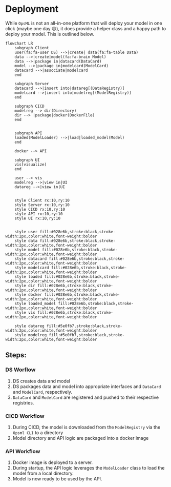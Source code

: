 # Deployment

While `OpsML` is not an all-in-one platform that will deploy your model in one click (maybe one day :smile:), it does provide a helper class and a happy path to deploy your model. This is outlined below.

```mermaid
flowchart LR
    subgraph Client
    user(fa:fa-user DS) -->|create| data(fa:fa-table Data)
    data -->|create|model(fa:fa-brain Model)
    data -->|package in|datacard(DataCard)
    model -->|package in|modelcard(ModelCard)
    datacard -->|associate|modelcard
    end 

    subgraph Server
    datacard -->|insert into|datareg[(DataRegistry)]
    modelcard -->|insert into|modelreg[(ModelRegistry)]
    end

    subgraph CICD
    modelreg --> dir(Directory)
    dir --> |package|docker(DockerFile)
    end


    subgraph API
    loaded(ModelLoader) -->|load|loaded_model(Model)
    end

    docker --> API

    subgraph UI
    vis(visualize)
    end

    user --> vis
    modelreg -->|view in|UI
    datareg -->|view in|UI


    style Client rx:10,ry:10
    style Server rx:10,ry:10
    style CICD rx:10,ry:10
    style API rx:10,ry:10
    style UI rx:10,ry:10


    style user fill:#028e6b,stroke:black,stroke-width:2px,color:white,font-weight:bolder
    style data fill:#028e6b,stroke:black,stroke-width:2px,color:white,font-weight:bolder
    style model fill:#028e6b,stroke:black,stroke-width:2px,color:white,font-weight:bolder
    style datacard fill:#028e6b,stroke:black,stroke-width:2px,color:white,font-weight:bolder
    style modelcard fill:#028e6b,stroke:black,stroke-width:2px,color:white,font-weight:bolder
    style loaded fill:#028e6b,stroke:black,stroke-width:2px,color:white,font-weight:bolder
    style dir fill:#028e6b,stroke:black,stroke-width:2px,color:white,font-weight:bolder
    style docker fill:#028e6b,stroke:black,stroke-width:2px,color:white,font-weight:bolder
    style loaded_model fill:#028e6b,stroke:black,stroke-width:2px,color:white,font-weight:bolder
    style vis fill:#028e6b,stroke:black,stroke-width:2px,color:white,font-weight:bolder

    style datareg fill:#5e0fb7,stroke:black,stroke-width:2px,color:white,font-weight:bolder
    style modelreg fill:#5e0fb7,stroke:black,stroke-width:2px,color:white,font-weight:bolder
```

## Steps:

### DS Worflow

1. DS creates data and model
2. DS packages data and model into appropriate interfaces and `DataCard` and `ModelCard`, respectively.
3. `DataCard` and `ModelCard` are registered and pushed to their respective registries.

### CICD Workflow

1. During CICD, the model is downloaded from the `ModelRegistry` via the `Opsml CLI` to a directory
2. Model directory and API logic are packaged into a docker image

### API Workflow

1. Docker image is deployed to a server.
2. During startup, the API logic leverages the `ModelLoader` class to load the model from a local directory.
3. Model is now ready to be used by the API.
